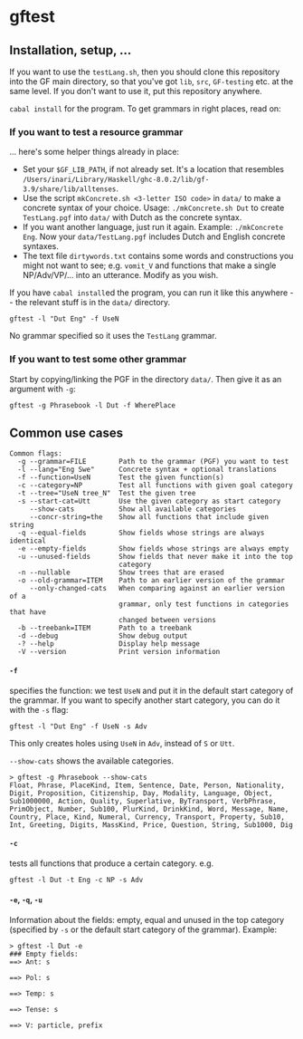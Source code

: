 # gftest

## Installation, setup, …

If you want to use the `testLang.sh`, then you should clone this repository into the GF main directory, so that you've got `lib`, `src`, `GF-testing` etc. at the same level. If you don't want to use it, put this repository anywhere.

`cabal install` for the program. To get grammars in right places, read on:

### If you want to test a resource grammar

... here's some helper things already in place:

* Set your `$GF_LIB_PATH`, if not already set. It's a location that resembles `/Users/inari/Library/Haskell/ghc-8.0.2/lib/gf-3.9/share/lib/alltenses`.
* Use the script `mkConcrete.sh <3-letter ISO code>` in `data/` to make a concrete syntax of your choice. Usage: `./mkConcrete.sh Dut` to create `TestLang.pgf` into `data/` with Dutch as the concrete syntax.
* If you want another language, just run it again. Example: `./mkConcrete Eng`. Now your `data/TestLang.pgf` includes Dutch and English concrete syntaxes.
* The text file `dirtywords.txt` contains some words and constructions you might not want to see; e.g. `vomit_V` and functions that make a single NP/Adv/VP/… into an utterance. Modify as you wish.

If you have `cabal install`ed the program, you can run it like this anywhere -- the relevant stuff is in the `data/` directory.

`gftest -l "Dut Eng" -f UseN`

No grammar specified so it uses the `TestLang` grammar. 


### If you want to test some other grammar

Start by copying/linking the PGF in the directory `data/`. Then give it as an argument with `-g`:

`gftest -g Phrasebook -l Dut -f WherePlace`



## Common use cases

```
Common flags:
  -g --grammar=FILE        Path to the grammar (PGF) you want to test
  -l --lang="Eng Swe"      Concrete syntax + optional translations
  -f --function=UseN       Test the given function(s)
  -c --category=NP         Test all functions with given goal category
  -t --tree="UseN tree_N"  Test the given tree
  -s --start-cat=Utt       Use the given category as start category
     --show-cats           Show all available categories
     --concr-string=the    Show all functions that include given string
  -q --equal-fields        Show fields whose strings are always identical
  -e --empty-fields        Show fields whose strings are always empty
  -u --unused-fields       Show fields that never make it into the top
                           category
  -n --nullable            Show trees that are erased
  -o --old-grammar=ITEM    Path to an earlier version of the grammar
     --only-changed-cats   When comparing against an earlier version of a
                           grammar, only test functions in categories that have
                           changed between versions
  -b --treebank=ITEM       Path to a treebank
  -d --debug               Show debug output
  -? --help                Display help message
  -V --version             Print version information
```

#### `-f` 

specifies the function: we test `UseN` and put it in the default start category of the grammar. If you want to specify another start category, you can do it with the `-s` flag:

`gftest -l "Dut Eng" -f UseN -s Adv`

This only creates holes using `UseN` in `Adv`, instead of `S` or `Utt`.

`--show-cats` shows the available categories. 

```
> gftest -g Phrasebook --show-cats
Float, Phrase, PlaceKind, Item, Sentence, Date, Person, Nationality, Digit, Proposition, Citizenship, Day, Modality, Language, Object, Sub1000000, Action, Quality, Superlative, ByTransport, VerbPhrase, PrimObject, Number, Sub100, PlurKind, DrinkKind, Word, Message, Name, Country, Place, Kind, Numeral, Currency, Transport, Property, Sub10, Int, Greeting, Digits, MassKind, Price, Question, String, Sub1000, Dig
```

#### `-c` 

tests all functions that produce a certain category. e.g.  

`gftest -l Dut -t Eng -c NP -s Adv`


#### `-e`, `-q`, `-u`

Information about the fields: empty, equal and unused in the top category (specified by `-s` or the default start category of the grammar). Example:

```
> gftest -l Dut -e
### Empty fields:
==> Ant: s

==> Pol: s

==> Temp: s

==> Tense: s

==> V: particle, prefix
```

